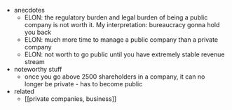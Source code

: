   * anecdotes
    * ELON: the regulatory burden and legal burden of being a public company is not worth it. My interpretation: bureaucracy gonna hold you back
    * ELON: much more time to manage a public company than a private company
    * ELON: not worth to go public until you have extremely stable revenue stream
  * noteworthy stuff
    * once you go above 2500 shareholders in a company, it can no longer be private - has to become public
  * related
    * [[private companies, business]]
